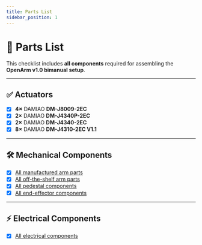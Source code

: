 ```yaml
---
title: Parts List
sidebar_position: 1
---
```


# 🧩 Parts List

This checklist includes **all components** required for assembling the **OpenArm v1.0 bimanual setup**.

---

## ✅ Actuators

- [x] **4×** DAMIAO **DM-J8009-2EC**
- [x] **2×** DAMIAO **DM-J4340P-2EC**
- [x] **2×** DAMIAO **DM-J4340-2EC**
- [x] **8×** DAMIAO **DM-J4310-2EC V1.1**

---

## 🛠️ Mechanical Components

- [x] [All manufactured arm parts](arm-manufactured)
- [x] [All off-the-shelf arm parts](arm-off-the-shelf)
- [x] [All pedestal components](pedestal)
- [x] [All end-effector components](end-effector)

---

## ⚡ Electrical Components

- [x] [All electrical components](electrical)
